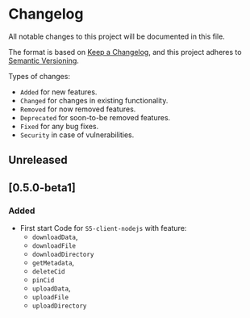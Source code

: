# Changelog

All notable changes to this project will be documented in this file.

The format is based on [Keep a Changelog](https://keepachangelog.com/en/1.0.0/),
and this project adheres to [Semantic Versioning](https://semver.org/spec/v2.0.0.html).

Types of changes:

- `Added` for new features.
- `Changed` for changes in existing functionality.
- `Removed` for now removed features.
- `Deprecated` for soon-to-be removed features.
- `Fixed` for any bug fixes.
- `Security` in case of vulnerabilities.

## Unreleased

## [0.5.0-beta1]

### Added

- First start Code for `S5-client-nodejs` with feature:
  - `downloadData`,
  - `downloadFile`
  - `downloadDirectory`
  - `getMetadata`,
  - `deleteCid`
  - `pinCid`
  - `uploadData`,
  - `uploadFile`
  - `uploadDirectory`



